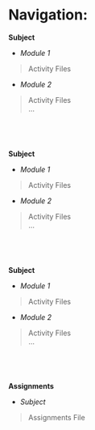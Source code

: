 # Navigation:

**Subject**
- *Module 1* <br />
> Activity Files <br />
- *Module 2* <br />
> Activity Files <br />
> ... <br />
## <br />

**Subject**
- *Module 1* <br />
> Activity Files <br />
- *Module 2* <br />
> Activity Files <br />
> ... <br />
## <br />

**Subject**
- *Module 1* <br />
> Activity Files <br />
- *Module 2* <br />
> Activity Files <br />
> ... <br />
## <br />

**Assignments**
- *Subject* <br />
> Assignments File